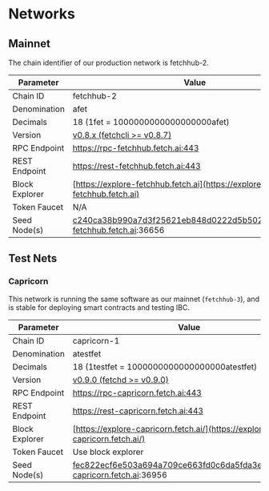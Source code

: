 # Networks

## Mainnet

The chain identifier of our production network is fetchhub-2.

| Parameter      | Value                                                                                      |
| -------------- | ------------------------------------------------------------------------------------------ |
| Chain ID       | fetchhub-2                                                                                 |
| Denomination   | afet                                                                                       |
| Decimals       | 18 (1fet = 1000000000000000000afet)                                                        |
| Version        | [v0.8.x (fetchcli >= v0.8.7)](https://github.com/fetchai/fetchd/tree/release/v0.8.x)       |
| RPC Endpoint   | https://rpc-fetchhub.fetch.ai:443                                                          |
| REST Endpoint  | https://rest-fetchhub.fetch.ai:443                                                         |
| Block Explorer | [https://explore-fetchhub.fetch.ai](https://explore-fetchhub.fetch.ai)                     |
| Token Faucet   | N/A                                                                                        |
| Seed Node(s)   | c240ca38b990a7d3f25621eb848d0222d5b50278@connect-fetchhub.fetch.ai:36656                   |

## Test Nets

### Capricorn

This network is running the same software as our mainnet (`fetchhub-3`), and is stable for deploying smart contracts and testing IBC.

| Parameter      | Value                                                                                      |
| -------------- | ------------------------------------------------------------------------------------------ |
| Chain ID       | capricorn-1                                                                                |
| Denomination   | atestfet                                                                                   |
| Decimals       | 18 (1testfet = 1000000000000000000atestfet)                                                |
| Version        | [v0.9.0 (fetchd >= v0.9.0)](https://github.com/fetchai/fetchd/releases/tag/v0.9.0)         |
| RPC Endpoint   | https://rpc-capricorn.fetch.ai:443                                                         |
| REST Endpoint  | https://rest-capricorn.fetch.ai:443                                                        |
| Block Explorer | [https://explore-capricorn.fetch.ai/](https://explore-capricorn.fetch.ai/)                 |
| Token Faucet   | Use block explorer                                                                         |
| Seed Node(s)   | fec822ecf6e503a694a709ce663fd0c6da5fda3e@connect-capricorn.fetch.ai:36956                  |
